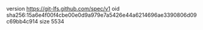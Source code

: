version https://git-lfs.github.com/spec/v1
oid sha256:15a6e4f00f4cbe00e0d9a979e7a5426e44a6214696ae3390806d09c69bb4c914
size 5534
